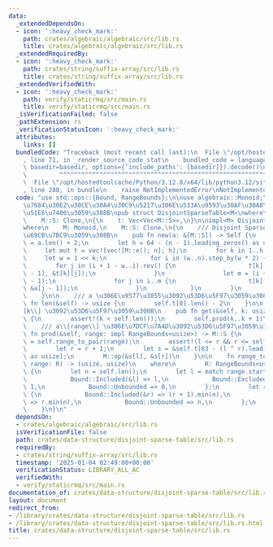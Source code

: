 ```yaml
---
data:
  _extendedDependsOn:
  - icon: ':heavy_check_mark:'
    path: crates/algebraic/algebraic/src/lib.rs
    title: crates/algebraic/algebraic/src/lib.rs
  _extendedRequiredBy:
  - icon: ':heavy_check_mark:'
    path: crates/string/suffix-array/src/lib.rs
    title: crates/string/suffix-array/src/lib.rs
  _extendedVerifiedWith:
  - icon: ':heavy_check_mark:'
    path: verify/staticrmq/src/main.rs
    title: verify/staticrmq/src/main.rs
  _isVerificationFailed: false
  _pathExtension: rs
  _verificationStatusIcon: ':heavy_check_mark:'
  attributes:
    links: []
  bundledCode: "Traceback (most recent call last):\n  File \"/opt/hostedtoolcache/Python/3.12.8/x64/lib/python3.12/site-packages/onlinejudge_verify/documentation/build.py\"\
    , line 71, in _render_source_code_stat\n    bundled_code = language.bundle(stat.path,\
    \ basedir=basedir, options={'include_paths': [basedir]}).decode()\n          \
    \         ^^^^^^^^^^^^^^^^^^^^^^^^^^^^^^^^^^^^^^^^^^^^^^^^^^^^^^^^^^^^^^^^^^^^^^^^^^^^^^^^^\n\
    \  File \"/opt/hostedtoolcache/Python/3.12.8/x64/lib/python3.12/site-packages/onlinejudge_verify/languages/rust.py\"\
    , line 288, in bundle\n    raise NotImplementedError\nNotImplementedError\n"
  code: "use std::ops::{Bound, RangeBounds};\n\nuse algebraic::Monoid;\n\n/// \u9759\
    \u7684\u30E2\u30CE\u30A4\u30C9\u5217\u306E\u533A\u9593\u30AF\u30A8\u30EA\u3092\
    \u51E6\u7406\u3059\u308B\npub struct DisjointSparseTable<M>\nwhere\n    M: Monoid,\n\
    \    M::S: Clone,\n{\n    t: Vec<Vec<M::S>>,\n}\n\nimpl<M> DisjointSparseTable<M>\n\
    where\n    M: Monoid,\n    M::S: Clone,\n{\n    /// Disjoint Sparse Table \u3092\
    \u69CB\u7BC9\u3059\u308B\n    pub fn new(a: &[M::S]) -> Self {\n        let n\
    \ = a.len() + 2;\n        let h = 64 - (n - 1).leading_zeros() as usize;\n   \
    \     let mut t = vec![vec![M::e(); n]; h];\n        for k in 1..h {\n       \
    \     let w = 1 << k;\n            for i in (w..n).step_by(w * 2) {\n        \
    \        for j in (i + 1 - w..i).rev() {\n                    t[k][j - 1] = M::op(&a[j\
    \ - 1], &t[k][j]);\n                }\n                let m = (i + w - 1).min(n\
    \ - 1);\n                for j in i..m {\n                    t[k][j + 1] = M::op(&t[k][j],\
    \ &a[j - 1]);\n                }\n            }\n        }\n        Self { t }\n\
    \    }\n\n    /// a \u306E\u9577\u3055\u3092\u53D6\u5F97\u3059\u308B\n    pub\
    \ fn len(&self) -> usize {\n        self.t[0].len() - 2\n    }\n\n    /// a\\\
    [k\\] \u3092\u53D6\u5F97\u3059\u308B\n    pub fn get(&self, k: usize) -> M::S\
    \ {\n        assert!(k < self.len());\n        self.prod(k..k + 1)\n    }\n\n\
    \    /// a\\[range\\] \u306E\u7DCF\u7A4D\u3092\u53D6\u5F97\u3059\u308B\n    pub\
    \ fn prod(&self, range: impl RangeBounds<usize>) -> M::S {\n        let (l, r)\
    \ = self.range_to_pair(range);\n        assert!(l <= r && r <= self.len());\n\
    \        let r = r + 1;\n        let s = &self.t[63 - (l ^ r).leading_zeros()\
    \ as usize];\n        M::op(&s[l], &s[r])\n    }\n\n    fn range_to_pair<R>(&self,\
    \ range: R) -> (usize, usize)\n    where\n        R: RangeBounds<usize>,\n   \
    \ {\n        let n = self.len();\n        let l = match range.start_bound() {\n\
    \            Bound::Included(&l) => l,\n            Bound::Excluded(&l) => l +\
    \ 1,\n            Bound::Unbounded => 0,\n        };\n        let r = match range.end_bound()\
    \ {\n            Bound::Included(&r) => (r + 1).min(n),\n            Bound::Excluded(&r)\
    \ => r.min(n),\n            Bound::Unbounded => n,\n        };\n        (l, r)\n\
    \    }\n}\n"
  dependsOn:
  - crates/algebraic/algebraic/src/lib.rs
  isVerificationFile: false
  path: crates/data-structure/disjoint-sparse-table/src/lib.rs
  requiredBy:
  - crates/string/suffix-array/src/lib.rs
  timestamp: '2025-01-04 02:49:00+00:00'
  verificationStatus: LIBRARY_ALL_AC
  verifiedWith:
  - verify/staticrmq/src/main.rs
documentation_of: crates/data-structure/disjoint-sparse-table/src/lib.rs
layout: document
redirect_from:
- /library/crates/data-structure/disjoint-sparse-table/src/lib.rs
- /library/crates/data-structure/disjoint-sparse-table/src/lib.rs.html
title: crates/data-structure/disjoint-sparse-table/src/lib.rs
---
```

